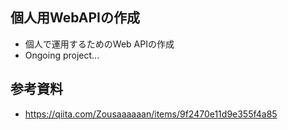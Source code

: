 ## 個人用WebAPIの作成
- 個人で運用するためのWeb APIの作成
- Ongoing project...

## 参考資料
- https://qiita.com/Zousaaaaaan/items/9f2470e11d9e355f4a85
